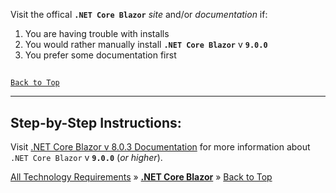 ﻿   
Visit the offical **`.NET Core Blazor`** _site_ and/or _documentation_ if:

1. You are having trouble with installs
2. You would rather manually install **`.NET Core Blazor`** v **`9.0.0`**
3. You prefer some documentation first
   
##
[`Back to Top`](#table-of-contents)

---

## Step-by-Step Instructions:
   
Visit [.NET Core Blazor v 8.0.3 Documentation](https://learn.microsoft.com/en-us/aspnet/core/blazor/) for more information about `.NET Core Blazor` v **`9.0.0`** (_or higher_).



[All Technology Requirements](https://github.com/JasonSilvestri/JSopX.BridgeTooFar/blob/master/JSopX.BridgeTooFar/Docs/Master/JSopX/Technologies.md)  »  [**.NET Core Blazor**](#net-core-blazor)  »  [Back to Top](#table-of-contents)